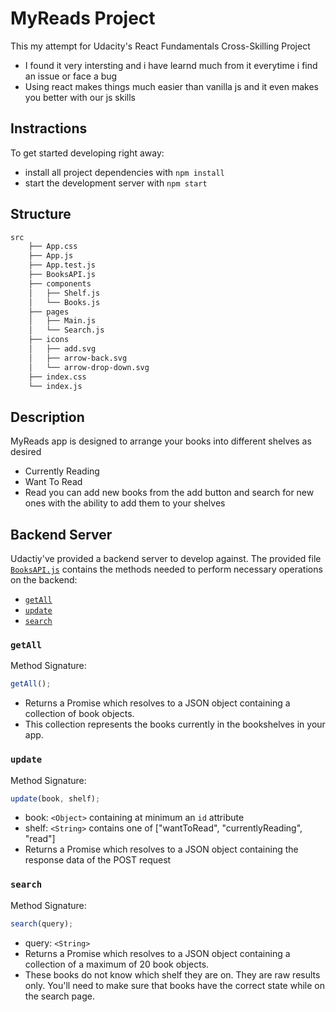 # MyReads Project

This my attempt for Udacity's React Fundamentals Cross-Skilling Project

- I found it very intersting and i have learnd much from it everytime i find an issue or face a bug
- Using react makes things much easier than vanilla js and it even makes you better with our js skills

## Instractions

To get started developing right away:

- install all project dependencies with `npm install`
- start the development server with `npm start`

## Structure

```bash
src
    ├── App.css 
    ├── App.js 
    ├── App.test.js 
    ├── BooksAPI.js 
    ├── components
    │   ├── Shelf.js
    │   └── Books.js
    ├── pages
    │   ├── Main.js
    │   └── Search.js
    ├── icons 
    │   ├── add.svg
    │   ├── arrow-back.svg
    │   └── arrow-drop-down.svg
    ├── index.css 
    └── index.js
```

## Description

MyReads app is designed to arrange your books into different shelves as desired

- Currently Reading
- Want To Read
- Read
you can add new books from the add button and search for new ones with the ability to add them to your shelves

## Backend Server

 Udactiy've provided a backend server to develop against. The provided file [`BooksAPI.js`](src/BooksAPI.js) contains the methods needed to perform necessary operations on the backend:

- [`getAll`](#getall)
- [`update`](#update)
- [`search`](#search)

### `getAll`

Method Signature:

```js
getAll();
```

- Returns a Promise which resolves to a JSON object containing a collection of book objects.
- This collection represents the books currently in the bookshelves in your app.

### `update`

Method Signature:

```js
update(book, shelf);
```

- book: `<Object>` containing at minimum an `id` attribute
- shelf: `<String>` contains one of ["wantToRead", "currentlyReading", "read"]
- Returns a Promise which resolves to a JSON object containing the response data of the POST request

### `search`

Method Signature:

```js
search(query);
```

- query: `<String>`
- Returns a Promise which resolves to a JSON object containing a collection of a maximum of 20 book objects.
- These books do not know which shelf they are on. They are raw results only. You'll need to make sure that books have the correct state while on the search page.
